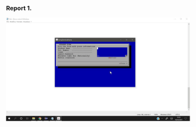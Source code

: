 ### Report 1.
![Alt Text](https://github.com/biontix/HumanComputerInteractionClass/blob/main/LanternaExercise2/final-1.gif)
